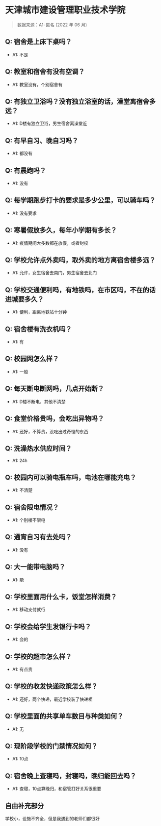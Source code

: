 # 天津城市建设管理职业技术学院

> 数据来源：A1: 匿名 (2022 年 06 月)

## Q: 宿舍是上床下桌吗？

- A1: 不是

## Q: 教室和宿舍有没有空调？

- A1: 教室没有，个别宿舍有

## Q: 有独立卫浴吗？没有独立浴室的话，澡堂离宿舍多远？

- A1: D楼有独立卫浴，男生宿舍离澡堂近

## Q: 有早自习、晚自习吗？

- A1: 都没有

## Q: 有晨跑吗？

- A1: 没有

## Q: 每学期跑步打卡的要求是多少公里，可以骑车吗？

- A1: 没有要求

## Q: 寒暑假放多久，每年小学期有多长？

- A1: 疫情期间大多数都在放假，或者封校

## Q: 学校允许点外卖吗，取外卖的地方离宿舍楼多远？

- A1: 允许，女生宿舍去南门，男生宿舍去北门

## Q: 学校交通便利吗，有地铁吗，在市区吗，不在的话进城要多久？

- A1: 便利，距离地铁站十分钟

## Q: 宿舍楼有洗衣机吗？

- A1: 有

## Q: 校园网怎么样？

- A1: 一般

## Q: 每天断电断网吗，几点开始断？

- A1: D楼不断电，其他不清楚

## Q: 食堂价格贵吗，会吃出异物吗？

- A1: 还好，不算贵，没吃出过奇怪的东西

## Q: 洗澡热水供应时间？

- A1: 24h

## Q: 校园内可以骑电瓶车吗，电池在哪能充电？

- A1: 不清楚

## Q: 宿舍限电情况？

- A1: 个别楼不限电

## Q: 通宵自习有去处吗？

- A1: 没有

## Q: 大一能带电脑吗？

- A1: 能

## Q: 学校里面用什么卡，饭堂怎样消费？

- A1: 移动支付就行

## Q: 学校会给学生发银行卡吗？

- A1: 会的

## Q: 学校的超市怎么样？

- A1: 有点贵

## Q: 学校的收发快递政策怎么样？

- A1: 还好，两个快递，最近学校装了快递柜

## Q: 学校里面的共享单车数目与种类如何？

- A1: 无

## Q: 现阶段学校的门禁情况如何？

- A1: 10点

## Q: 宿舍晚上查寝吗，封寝吗，晚归能回去吗？

- A1: 查寝，10点算晚归，和宿管打好关系很重要

## 自由补充部分

学校小，设施不齐全，但是我遇到的老师们都很好